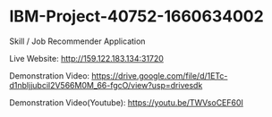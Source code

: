 # IBM-Project-40752-1660634002
Skill / Job Recommender Application



Live Website: http://159.122.183.134:31720

Demonstration Video: https://drive.google.com/file/d/1ETc-d1nbljjubcil2V566M0M_66-fgcO/view?usp=drivesdk

Demonstration Video(Youtube):  https://youtu.be/TWVsoCEF60I
